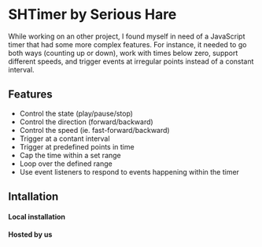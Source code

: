 # SHTimer by Serious Hare
While working on an other project, I found myself in need of a JavaScript timer that had some more complex features. For instance, it needed to go both ways (counting up or down), work with times below zero, support different speeds, and trigger events at irregular points instead of a constant interval. 

## Features
* Control the state (play/pause/stop)
* Control the direction (forward/backward)
* Control the speed (ie. fast-forward/backward)
* Trigger at a contant interval
* Trigger at predefined points in time
* Cap the time within a set range
* Loop over the defined range
* Use event listeners to respond to events happening within the timer

## Intallation
#### Local installation

#### Hosted by us


